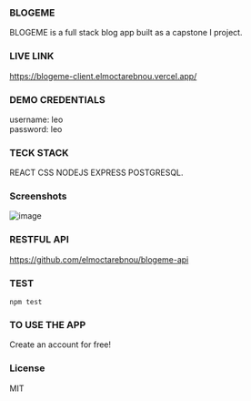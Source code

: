 ### BLOGEME
BLOGEME is a full stack blog app built as a capstone I project.

### LIVE LINK
https://blogeme-client.elmoctarebnou.vercel.app/

### DEMO CREDENTIALS
username: leo <br/>
password: leo

### TECK STACK
REACT CSS NODEJS EXPRESS POSTGRESQL.

### Screenshots
![image](https://user-images.githubusercontent.com/60305701/92967306-a153e100-f43e-11ea-9104-147c012a6ade.png)

### RESTFUL API
https://github.com/elmoctarebnou/blogeme-api

### TEST
`npm test`

### TO USE THE APP
Create an account for free!

### License
MIT
